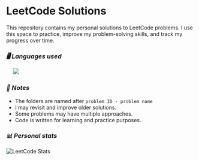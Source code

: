 # LeetCode Solutions

This repository contains my personal solutions to LeetCode problems. I use this space to practice, improve my problem-solving skills, and track my progress over time.

### ***🖥️ Languages used***

<p align="left">
  <span>&emsp;</span>
  <a href="https://skillicons.dev">
    <img src="https://skillicons.dev/icons?i=java,c,cs,py,js" />
  </a>
</p>

### ***📌 Notes*** ###
- The folders are named after ```problem ID - problem name```
- I may revisit and improve older solutions.
- Some problems may have multiple approaches.
- Code is written for learning and practice purposes.


### ***📊 Personal stats*** ###
![LeetCode Stats](https://leetcard.jacoblin.cool/JackDanielxs?theme=dark&animation=true&border=0&radius=20)
